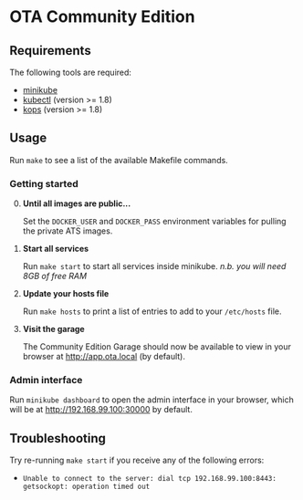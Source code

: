 # OTA Community Edition

## Requirements

The following tools are required:

* [minikube](https://github.com/kubernetes/minikube)
* [kubectl](https://kubernetes.io/docs/tasks/tools/install-kubectl/) (version >= 1.8)
* [kops](https://github.com/kubernetes/kops) (version >= 1.8)

## Usage

Run `make` to see a list of the available Makefile commands.

### Getting started

0. **Until all images are public...**

   Set the `DOCKER_USER` and `DOCKER_PASS` environment variables for pulling the private ATS images.

1. **Start all services**

   Run `make start` to start all services inside minikube. *n.b. you will need 8GB of free RAM*

2. **Update your hosts file**

   Run `make hosts` to print a list of entries to add to your `/etc/hosts` file.

3. **Visit the garage**

   The Community Edition Garage should now be available to view in your browser at http://app.ota.local (by default).

### Admin interface

Run `minikube dashboard` to open the admin interface in your browser, which will be at http://192.168.99.100:30000 by default.

## Troubleshooting

Try re-running `make start` if you receive any of the following errors:

* `Unable to connect to the server: dial tcp 192.168.99.100:8443: getsockopt: operation timed out`
